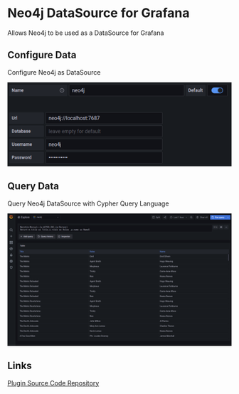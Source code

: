 # Neo4j DataSource for Grafana

Allows Neo4j to be used as a DataSource for Grafana

## Configure Data

Configure Neo4j as DataSource

![DataSource Config Editor](https://raw.githubusercontent.com/denniskniep/grafana-datasource-plugin-neo4j/main/neo4j-datasource-plugin/src/img/DataSourceConfigEditor.png)

## Query Data

Query Neo4j DataSource with Cypher Query Language

![DataSource Query Editor](https://raw.githubusercontent.com/denniskniep/grafana-datasource-plugin-neo4j/main/neo4j-datasource-plugin/src/img/DataSourceQueryEditor.png)


## Links

[Plugin Source Code Repository](https://github.com/denniskniep/grafana-datasource-plugin-neo4j)